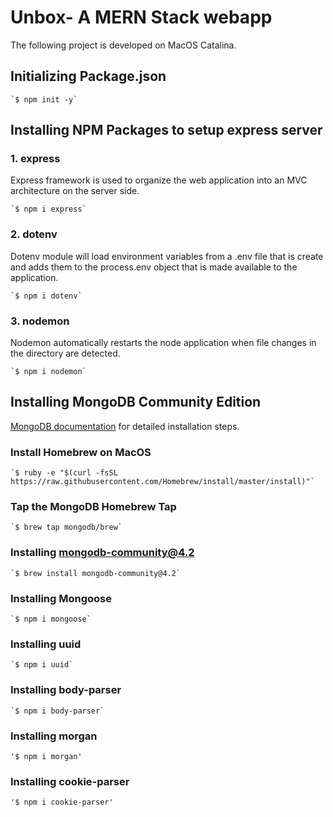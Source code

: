 # Unbox- A MERN Stack webapp

The following project is developed on MacOS Catalina.

## Initializing Package.json

	`$ npm init -y`


## Installing NPM Packages to setup express server

### 1. express

Express framework is used to organize the web application into an MVC architecture on the server side.

	`$ npm i express`
	
### 2. dotenv
Dotenv module will load environment variables from a .env file that is create and adds them to the process.env object that is made available to the application.

	`$ npm i dotenv`
	
### 3. nodemon
Nodemon automatically restarts the node application when file changes in the directory are detected.

	`$ npm i nodemon`
	
## Installing MongoDB Community Edition

[MongoDB documentation](https://docs.mongodb.com/manual/administration/install-community/) for detailed installation steps.

### Install Homebrew on MacOS

	`$ ruby -e "$(curl -fsSL https://raw.githubusercontent.com/Homebrew/install/master/install)"`
	
### Tap the MongoDB Homebrew Tap

	`$ brew tap mongodb/brew`

### Installing mongodb-community@4.2

	`$ brew install mongodb-community@4.2`
	
### Installing Mongoose

	`$ npm i mongoose`


### Installing uuid

	`$ npm i uuid`

### Installing body-parser

	`$ npm i body-parser`

### Installing morgan

	'$ npm i morgan'

### Installing cookie-parser

	'$ npm i cookie-parser'
